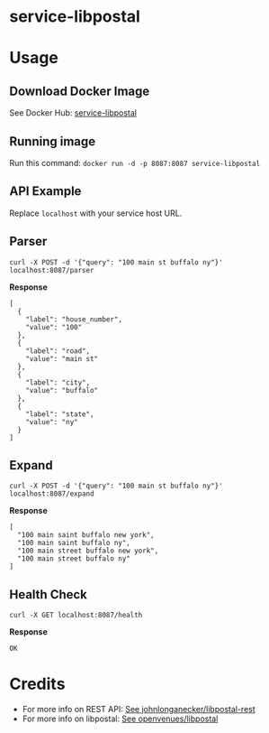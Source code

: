 # service-libpostal

# Usage

## Download Docker Image

See Docker Hub: [service-libpostal](https://github.com/ClickSend/service-libpostal)

## Running image

Run this command: `docker run -d -p 8087:8087 service-libpostal` 

## API Example

Replace `localhost` with your service host URL.

## Parser
`curl -X POST -d '{"query": "100 main st buffalo ny"}' localhost:8087/parser`

**Response**
```
[
  {
    "label": "house_number",
    "value": "100"
  },
  {
    "label": "road",
    "value": "main st"
  },
  {
    "label": "city",
    "value": "buffalo"
  },
  {
    "label": "state",
    "value": "ny"
  }
]
```

## Expand
`curl -X POST -d '{"query": "100 main st buffalo ny"}' localhost:8087/expand`

**Response**
```
[
  "100 main saint buffalo new york",
  "100 main saint buffalo ny",
  "100 main street buffalo new york",
  "100 main street buffalo ny"
]
```

## Health Check
`curl -X GET localhost:8087/health`

**Response**
```
OK
```

# Credits
- For more info on REST API: [See johnlonganecker/libpostal-rest](https://github.com/johnlonganecker/libpostal-rest)
- For more info on libpostal: [See openvenues/libpostal](https://github.com/openvenues/libpostal)

